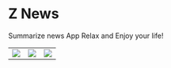 # Z News

Summarize news App
Relax and Enjoy your life!
<table border="0" cellspacing="0" cellpadding="0">
	<tr>
		<td><img src="https://play-lh.googleusercontent.com/nUnQhUajmok5enW6IayNfBAXp4Dvi3_l1Z6O3CSvlAwr32JpVi2cxIV1DYqF15m_Kg=w5120-h2880-rw"/></td>
	<td>
	<img src="https://play-lh.googleusercontent.com/IjoIu1GvdikwCxscQihmOLtwNtQrjKc1b3z7KYX71a0piHERpBevDnJInhFGZyWEWWg=w5120-h2880-rw"/></td>
		<td>
	<img src="https://play-lh.googleusercontent.com/EaYDCYPVUQfmRWungL7uLJFwMiEH6UT_CMhw6T4KTQKF1ZRoIc4AySyxPNRzly9n1Sel=w5120-h2880-rw"/></td>
</tr>
</table>

